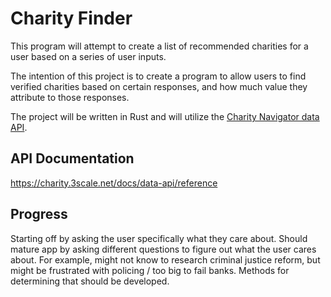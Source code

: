 # Charity Finder

This program will attempt to create a list of recommended charities for a user based on a series of user inputs.

The intention of this project is to create a program to allow users to find verified charities based on certain
responses, and how much value they attribute to those responses.

The project will be written in Rust and will utilize the [Charity Navigator data API](https://charity.3scale.net).

## API Documentation
https://charity.3scale.net/docs/data-api/reference

## Progress

Starting off by asking the user specifically what they care about. Should mature app by asking different questions to
figure out what the user cares about. For example, might not know to research criminal justice reform, but might be
frustrated with policing / too big to fail banks. Methods for determining that should be developed.
